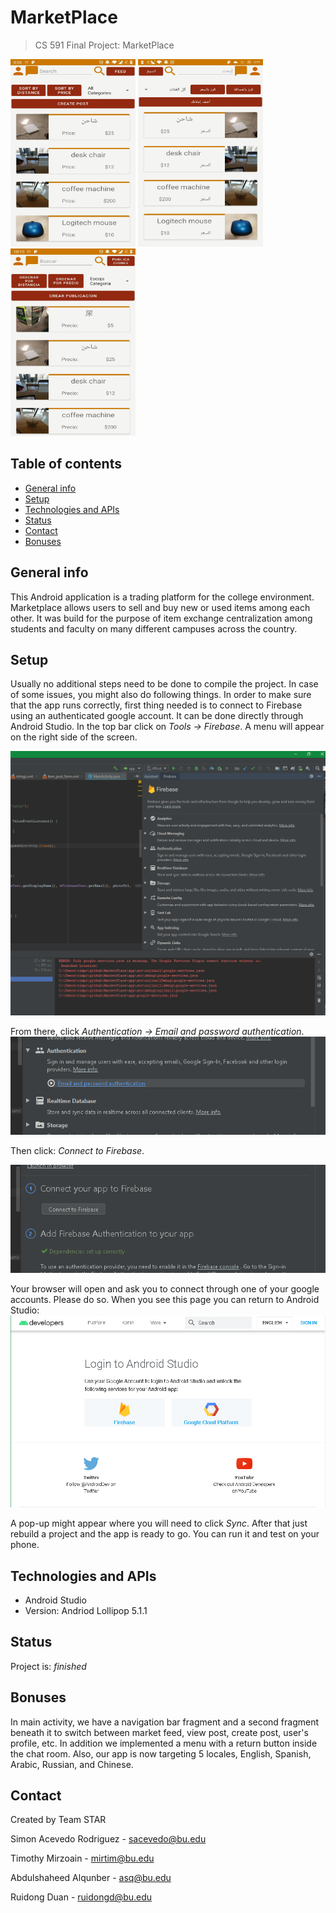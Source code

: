 # MarketPlace
> CS 591 Final Project: MarketPlace
  
<p float="left">
<img src="images/english.jpeg" width="200" height="300">
<img src="images/arabic.jpeg" width="200" height="300">
<img src="images/spanish.jpeg" width="200" height="300"> 
</p>

## Table of contents
* [General info](#general-info)
* [Setup](#setup)
* [Technologies and APIs](#technologies-and-apis)
* [Status](#status)
* [Contact](#contact)
* [Bonuses](#bonuses)

## General info
This Android application is a trading platform for the college environment. Marketplace allows users to sell and buy new or used items among each other. It was build for the purpose of item exchange centralization among students and faculty on many different campuses across the country.

## Setup
  Usually no additional steps need to be done to compile the project. In case of some issues, you might also do following things.
  In order to make sure that the app runs correctly, first thing needed is to connect to Firebase using an authenticated google account. It can be done directly through Android Studio.
  In the top bar click on <em>Tools -> Firebase</em>. A menu will appear on the right side of the screen.
  
  ![Here](images/Capture.PNG)
  
  From there, click <em>Authentication -> Email and password authentication</em>.
  ![Here](images/Capture1.PNG)
  
  Then click: <em>Connect to Firebase</em>.
  
  ![Here](images/Capture2.PNG)
  
  Your browser will open and ask you to connect through one of your google accounts. Please do so. When you see this page you can return to Android Studio:
  ![Here](images/Capture3.PNG)
  
  A pop-up might appear where you will need to click <em>Sync</em>. After that just rebuild a project and the app is ready to go. You can run it and test on your phone.
  

## Technologies and APIs
* Android Studio
* Version: Andriod Lollipop 5.1.1

## Status
Project is: _finished_

## Bonuses
  In main activity, we have a navigation bar fragment and a second fragment beneath it to switch between market feed, view post, create post, user's profile, etc. In addition we implemented a menu with a return button inside the chat room. Also, our app is now targeting 5 locales, English, Spanish, Arabic, Russian, and Chinese.

## Contact
Created by Team STAR

Simon Acevedo Rodriguez - sacevedo@bu.edu

Timothy Mirzoain - mirtim@bu.edu

Abdulshaheed Alqunber - asq@bu.edu

Ruidong Duan - ruidongd@bu.edu
